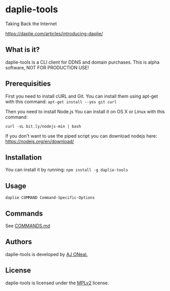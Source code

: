 # daplie-tools
Taking Back the Internet

https://daplie.com/articles/introducing-daplie/

## What is it?

daplie-tools is a CLI client for DDNS and domain purchases. This is alpha software, NOT FOR PRODUCTION USE!

## Prerequisities

First you need to install cURL and Git. You can install them using apt-get with this command: `apt-get install --yes git curl`

Then you need to install Node.js You can install it on OS X or Linux with this command:

`curl -sL bit.ly/nodejs-min | bash`

If you don't want to use the piped script you can download nodejs here: https://nodejs.org/en/download/

## Installation

You can install it by running: `npm install -g daplie-tools`

## Usage

`daplie COMMAND Command-Specific-Options`

## Commands

See [COMMANDS.md](COMMANDS.md)

## Authors

daplie-tools is developed by <a href="https://github.com/coolaj86">AJ ONeal.</a>

## License

daplie-tools is licensed under the <a href="https://spdx.org/licenses/MPL-2.0">MPLv2</a> license.
